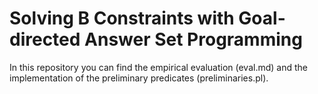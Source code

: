 # Solving B Constraints with Goal-directed Answer Set Programming

In this repository you can find the empirical evaluation (eval.md) and the implementation of the preliminary predicates (preliminaries.pl).
